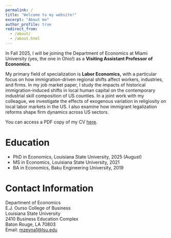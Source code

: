 ```yaml
---
permalink: /
title: "Welcome to my website!"
excerpt: "About me"
author_profile: true
redirect_from: 
  - /about/
  - /about.html
---
```


In Fall 2025, I will be joining the Department of Economics at Miami University (yes, the one in Ohio!) as a **Visiting Assistant Professor of Economics.**

My primary field of specialization is **Labor Economics,** with a particular focus on how immigration-driven regional shifts affect workers, industries, and firms. In my job market paper, I study the impacts of historical immigration-induced shifts in local human capital on the contemporary industrial skill composition of US counties. In a joint work with my colleague, we investigate the effects of exogenous variation in religiosity on local labor markets in the US. I also examine how immigrant legalization reforms shape firm dynamics across US sectors.

You can access a PDF copy of my CV [here](/files/Murad_Zeynalli_CV.pdf).

Education
======
* PhD in Economics, Louisiana State University, 2025 (August)
* MS in Economics, Louisiana State University, 2021
* BA in Economics, Baku Engineering University, 2019

Contact Information
======

Department of Economics  
E.J. Ourso College of Business  
Louisiana State University  
2410 Business Education Complex  
Baton Rouge, LA 70803  
Email: [mzeyna1@lsu.edu](mailto:mzeyna1@lsu.edu)
